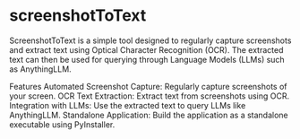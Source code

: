 # screenshotToText
ScreenshotToText is a simple tool designed to regularly capture screenshots and extract text using Optical Character Recognition (OCR). The extracted text can then be used for querying through Language Models (LLMs) such as AnythingLLM.

Features
Automated Screenshot Capture: Regularly capture screenshots of your screen.
OCR Text Extraction: Extract text from screenshots using OCR.
Integration with LLMs: Use the extracted text to query LLMs like AnythingLLM.
Standalone Application: Build the application as a standalone executable using PyInstaller.

